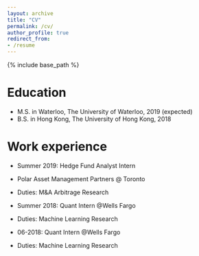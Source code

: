 ```yaml
---
layout: archive
title: "CV"
permalink: /cv/
author_profile: true
redirect_from:
- /resume
---
```


{% include base_path %}

Education
======
* M.S. in Waterloo, The University of Waterloo, 2019 (expected)
* B.S. in Hong Kong, The University of Hong Kong, 2018

Work experience
======
* Summer 2019: Hedge Fund Analyst Intern
* Polar Asset Management Partners
@ Toronto 
* Duties: M&A Arbitrage Research

* Summer 2018: Quant Intern
@Wells Fargo
* Duties: Machine Learning Research

* 06-2018: Quant Intern
@Wells Fargo
* Duties: Machine Learning Research

